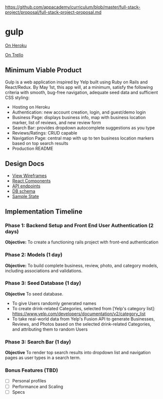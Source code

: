 https://github.com/appacademy/curriculum/blob/master/full-stack-project/proposal/full-stack-project-proposal.md

# gulp

[On Heroku][heroku]

[On Trello][trello]

[heroku]: http://www.gulp.com/
[trello]: https://trello.com/b/Bow3TM3k/gulp

## Minimum Viable Product

Gulp is a web application inspired by Yelp built using Ruby on Rails
and React/Redux.  By May 1st, this app will, at a minimum, satisfy the
following criteria with smooth, bug-free navigation, adequate seed data and
sufficient CSS styling:

- Hosting on Heroku
- Authentication: new account creation, login, and guest/demo login
- Business Page: displays business info, map with business location marker, list of reviews, and new review form
- Search Bar: provides dropdown autocomplete suggestions as you type
- Reviews/Ratings: CRUD capable
- Navigation Page: central map with up to ten business location markers based on top search results
- Production README

## Design Docs
* [View Wireframes][wireframes]
* [React Components][components]
* [API endpoints][api-endpoints]
* [DB schema][schema]
* [Sample State][sample-state]

[wireframes]: ./wireframes
[components]: ./component-hierarchy.md
[sample-state]: ./sample-state.md
[api-endpoints]: ./api-endpoints.md
[schema]: ./schema.md

## Implementation Timeline

### Phase 1: Backend Setup and Front End User Authentication (2 days)

**Objective:** To create a functioning rails project with front-end authentication

### Phase 2: Models (1 day)

**Objective:** To build complete business, review, photo, and category models, including associations and validations.

### Phase 3: Seed Database (1 day)
**Objective** To seed database.
* To give Users randomly generated names
* To create drink-related Categories, selected from [Yelp's category list]: https://www.yelp.com/developers/documentation/v2/category_list
* To take real-world data from Yelp's Fusion API to generate Businesses, Reviews, and Photos based on the selected drink-related Categories, and attributing them to random Users

### Phase 3: Search Bar (1 day)
**Objective** To render top search results into dropdown list and navigation pages as user types in a search term.


### Bonus Features (TBD)
- [ ] Personal profiles
- [ ] Performance and Scaling
- [ ] Specs
